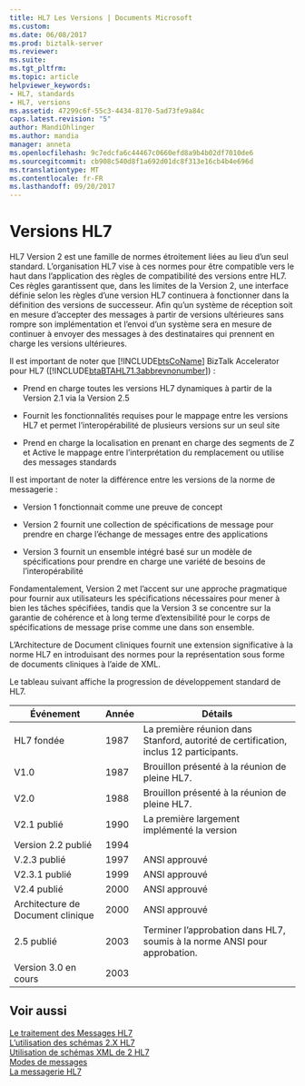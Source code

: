 ```yaml
---
title: HL7 Les Versions | Documents Microsoft
ms.custom: 
ms.date: 06/08/2017
ms.prod: biztalk-server
ms.reviewer: 
ms.suite: 
ms.tgt_pltfrm: 
ms.topic: article
helpviewer_keywords:
- HL7, standards
- HL7, versions
ms.assetid: 47299c6f-55c3-4434-8170-5ad73fe9a84c
caps.latest.revision: "5"
author: MandiOhlinger
ms.author: mandia
manager: anneta
ms.openlocfilehash: 9c7edcfa6c44467c0660efd8a9b4b02df7010de6
ms.sourcegitcommit: cb908c540d8f1a692d01dc8f313e16cb4b4e696d
ms.translationtype: MT
ms.contentlocale: fr-FR
ms.lasthandoff: 09/20/2017
---
```

# <a name="hl7-versions"></a>Versions HL7
HL7 Version 2 est une famille de normes étroitement liées au lieu d’un seul standard. L’organisation HL7 vise à ces normes pour être compatible vers le haut dans l’application des règles de compatibilité des versions entre HL7. Ces règles garantissent que, dans les limites de la Version 2, une interface définie selon les règles d’une version HL7 continuera à fonctionner dans la définition des versions de successeur. Afin qu’un système de réception soit en mesure d’accepter des messages à partir de versions ultérieures sans rompre son implémentation et l’envoi d’un système sera en mesure de continuer à envoyer des messages à des destinataires qui prennent en charge les versions ultérieures.  
  
 Il est important de noter que [!INCLUDE[btsCoName](../../includes/btsconame-md.md)] BizTalk Accelerator pour HL7 ([!INCLUDE[btaBTAHL71.3abbrevnonumber](../../includes/btabtahl71-3abbrevnonumber-md.md)]) :  
  
-   Prend en charge toutes les versions HL7 dynamiques à partir de la Version 2.1 via la Version 2.5  
  
-   Fournit les fonctionnalités requises pour le mappage entre les versions HL7 et permet l’interopérabilité de plusieurs versions sur un seul site  
  
-   Prend en charge la localisation en prenant en charge des segments de Z et Active le mappage entre l’interprétation du remplacement ou utilise des messages standards  
  
 Il est important de noter la différence entre les versions de la norme de messagerie :  
  
-   Version 1 fonctionnait comme une preuve de concept  
  
-   Version 2 fournit une collection de spécifications de message pour prendre en charge l’échange de messages entre des applications  
  
-   Version 3 fournit un ensemble intégré basé sur un modèle de spécifications pour prendre en charge une variété de besoins de l’interopérabilité  
  
 Fondamentalement, Version 2 met l’accent sur une approche pragmatique pour fournir aux utilisateurs les spécifications nécessaires pour mener à bien les tâches spécifiées, tandis que la Version 3 se concentre sur la garantie de cohérence et à long terme d’extensibilité pour le corps de spécifications de message prise comme une dans son ensemble.  
  
 L’Architecture de Document cliniques fournit une extension significative à la norme HL7 en introduisant des normes pour la représentation sous forme de documents cliniques à l’aide de XML.  
  
 Le tableau suivant affiche la progression de développement standard de HL7.  
  
|Événement|Année|Détails|  
|-----------|----------|-------------|  
|HL7 fondée|1987|La première réunion dans Stanford, autorité de certification, inclus 12 participants.|  
|V1.0|1987|Brouillon présenté à la réunion de pleine HL7.|  
|V2.0|1988|Brouillon présenté à la réunion de pleine HL7.|  
|V2.1 publié|1990|La première largement implémenté la version|  
|Version 2.2 publié|1994||  
|V.2.3 publié|1997|ANSI approuvé|  
|V2.3.1 publié|1999|ANSI approuvé|  
|V2.4 publié|2000|ANSI approuvé|  
|Architecture de Document clinique|2000|ANSI approuvé|  
|2.5 publié|2003|Terminer l’approbation dans HL7, soumis à la norme ANSI pour approbation.|  
|Version 3.0 en cours|2003||  
  
## <a name="see-also"></a>Voir aussi  
 [Le traitement des Messages HL7](../../adapters-and-accelerators/accelerator-hl7/processing-hl7-messages.md)   
 [L’utilisation des schémas 2.X HL7](../../adapters-and-accelerators/accelerator-hl7/using-hl7-2-x-schemas.md)   
 [Utilisation de schémas XML de 2 HL7](../../adapters-and-accelerators/accelerator-hl7/using-hl7-2-xml-schemas.md)   
 [Modes de messages](../../adapters-and-accelerators/accelerator-hl7/message-modes.md)   
 [La messagerie HL7](../../adapters-and-accelerators/accelerator-hl7/hl7-messaging.md)
